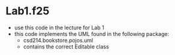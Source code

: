 # Lab1.f25
- use this code in the lecture for Lab 1
- this code implements the UML found in the following package:
  - csd214.bookstore.pojos.uml
  - contains the correct Editable class